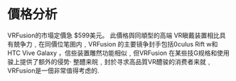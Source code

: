 # 價格分析
VRFusion的市塌定價急 $599美元。
此價格舆同頫型的高端 VR瞋戴装置相比具有兢争力﹐在同價位笔圉内﹐VRFusion 的主要镜争封手包括0culus Rift w和 HTC Vive Galaxy ，信些装置雕然功能相似﹐但VRFusion 在某些技G规格和使用骏上提供了额外的侵势·
整醴来皖﹐封於寻求高品質VR醴骏的消费者来就﹐VRFusion是一佃非常值得考虑的.
